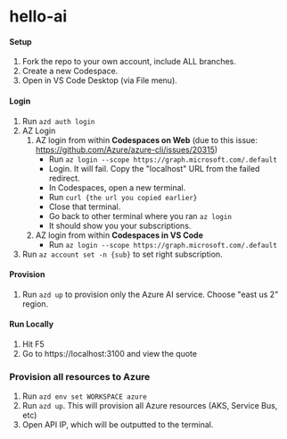 # hello-ai

#### Setup
1. Fork the repo to your own account, include ALL branches.
1. Create a new Codespace.
1. Open in VS Code Desktop (via File menu).

#### Login
1. Run `azd auth login`
1. AZ Login
   1. AZ login from within **Codespaces on Web** (due to this issue: https://github.com/Azure/azure-cli/issues/20315)
      - Run `az login --scope https://graph.microsoft.com/.default`
      - Login. It will fail. Copy the "localhost" URL from the failed redirect.
      - In Codespaces, open a new terminal.
      - Run `curl {the url you copied earlier}`
      - Close that terminal.
      - Go back to other terminal where you ran `az login`
      - It should show you your subscriptions.
   1. AZ login from within **Codespaces in VS Code**
      - Run `az login --scope https://graph.microsoft.com/.default`
1. Run `az account set -n {sub}` to set right subscription.

#### Provision
1. Run `azd up` to provision only the Azure AI service. Choose "east us 2" region.

#### Run Locally
1. Hit F5
1. Go to https://localhost:3100 and view the quote

### Provision all resources to Azure

1. Run `azd env set WORKSPACE azure`
1. Run `azd up`. This will provision all Azure resources (AKS, Service Bus, etc)
1. Open API IP, which will be outputted to the terminal.